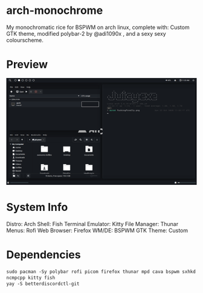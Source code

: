 # arch-monochrome
My monochromatic rice for BSPWM on arch linux, complete with: Custom GTK theme, modified polybar-2 by @adi1090x , and a sexy sexy colourscheme.

# Preview
![alt text](https://raw.githubusercontent.com/Juicyexe/arch-monochrome/main/img/fuckingfinally.png?raw=true)

# System Info
Distro: Arch
Shell: Fish
Terminal Emulator: Kitty
File Manager: Thunar
Menus: Rofi
Web Browser: Firefox
WM/DE: BSPWM
GTK Theme: Custom



# Dependencies
```
sudo pacman -Sy polybar rofi picom firefox thunar mpd cava bspwm sxhkd ncmpcpp kitty fish
yay -S betterdiscordctl-git
```
